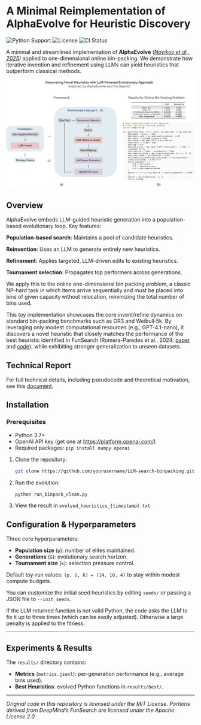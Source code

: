 # A Minimal Reimplementation of AlphaEvolve for Heuristic Discovery 

![Python Support](https://img.shields.io/badge/python-3.8%2B-blue) ![License](https://img.shields.io/badge/license-MIT-green) ![CI Status](https://img.shields.io/badge/CI-passing-brightgreen)


A minimal and streamlined implementation of **AlphaEvolve** *([Novikov et al., 2025](https://arxiv.org/abs/2506.13131))* applied to one-dimensional online bin-packing. We demonstrate how iterative invention and refinement using LLMs can yield heuristics that outperform classical methods.

![Figure 1: Performance over generations](figure.png)

## Overview

AlphaEvolve embeds LLM-guided heuristic generation into a population-based evolutionary loop. Key features:

**Population-based search**: Maintains a pool of candidate heuristics.

**Reinvention**: Uses an LLM to generate entirely new heuristics.

**Refinement**: Applies targeted, LLM-driven edits to existing heuristics.

**Tournament selection**: Propagates top performers across generations.

We apply this to the online one-dimensional bin packing problem, a classic NP-hard task in which items arrive sequentially and must be placed into bins of given capacity without relocation, minimizing the total number of bins used.

This toy implementation showcases the core invent/refine dynamics on standard bin-packing benchmarks such as OR3 and Weibull‑5k. By leveraging only modest computational resources (e.g., GPT-4.1-nano), it discovers a novel heuristic that closely matches the performance of the best heuristic identified in FunSearch (Romera-Paredes et al., 2024:
[paper](https://deepmind.google/discover/blog/funsearch-making-new-discoveries-in-mathematical-sciences-using-large-language-models/) and
[code](https://github.com/google-deepmind/funsearch)), while exhibiting stronger generalization to unseen datasets.

## Technical Report

For full technical details, including pseudocode and theoretical motivation, see this [document](technical_report.pdf).


## Installation


### Prerequisites
- Python 3.7+
- OpenAI API key (get one at https://platform.openai.com/)
- Required packages: `pip install numpy openai`


1. Clone the repository:

   ```bash
   git clone https://github.com/yourusername/LLM-search-binpacking.git
   ```
2. Run the evolution:
   ```bash
   python run_binpack_clean.py
   ```
3. View the result in `evolved_heuristics_{timestamp}.txt`


## Configuration & Hyperparameters

Three core hyperparameters:

* **Population size** (`p`): number of elites maintained.
* **Generations** (`G`): evolutionary search horizon.
* **Tournament size** (`k`): selection pressure control.

Default toy-run values: `(p, G, k) = (14, 10, 4)` to stay within modest compute budgets.

You can customize the initial seed heuristics by editing `seeds/` or passing a JSON file to `--init_seeds`.

If the LLM returned function is not valid Python, the code asks the LLM to fix it up to three times (which can be easily adjusted). Otherwise a large penalty is applied to the fitness. 

---

## Experiments & Results

The `results/` directory contains:

* **Metrics** (`metrics.jsonl`): per-generation performance (e.g., average bins used).
* **Best Heuristics**: evolved Python functions in `results/best/`.

---

*Original code in this repository is licensed under the MIT License. Portions derived from DeepMind’s FunSearch are licensed under the Apache License 2.0*